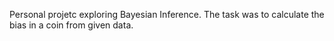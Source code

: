 Personal projetc exploring Bayesian Inference. The task was to calculate the bias in a coin from given data.
